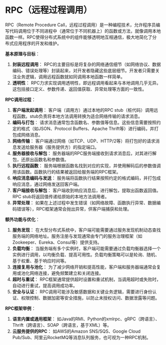 # RPC（远程过程调用）

RPC（Remote Procedure Call，远程过程调用）是一种编程技术，允许程序员编写代码调用位于不同进程中（通常位于不同机器上）的函数或方法，就像调用本地函数一样。RPC使得分布式系统中的组件能够透明地互相通信，极大地简化了分布式应用程序的开发和维护。

**基本原理与目标**：

1. **封装远程调用**：
   RPC的主要目标是将复杂的网络通信细节（如网络协议、数据编码、错误处理等）封装起来，对开发者隐藏这些底层细节。开发者只需要关注业务逻辑，调用远程函数就如同调用本地函数一样简单。
2. **透明性**：
   RPC力求实现调用透明性，即远程调用看起来与本地调用几乎无异。这包括接口定义、参数传递、返回值获取、异常处理等方面的一致性。

**RPC调用过程**：

1. **客户端发起调用**：
   客户端（调用方）通过本地的RPC stub（桩代码）调用远程函数。stub负责将本地方法调用转换为适合网络传输的请求消息。
2. **编码与打包**：
   请求消息通常包含函数名、参数值等信息。这些信息需要按照约定的格式（如JSON、Protocol Buffers、Apache Thrift等）进行编码，并打包成网络消息。
3. **网络传输**：
   客户端通过网络（如TCP、UDP、HTTP/2等）将打包好的请求消息发送给服务器（服务提供方）的指定端口。
4. **服务器接收与解包**：
   服务器端的RPC服务端接收到请求消息后，对其进行解包，还原出函数名和参数值。
5. **执行远程函数**：
   服务端根据函数名找到对应的实现，并使用解码后的参数值调用该函数。函数执行的结果被返回给服务端的RPC框架。
6. **响应消息编码与发送**：
   服务端将函数执行结果按照约定的格式编码，并打包成响应消息，通过网络发送回客户端。
7. **客户端接收与解包**：
   客户端收到响应消息后，进行解包，提取出函数返回值。RPC stub将返回值传递给原始的本地方法调用者。
8. **异常处理**：
   如果在上述过程中发生错误（如网络故障、函数执行异常、数据编码错误等），RPC框架通常会抛出异常，供客户端捕获和处理。

**额外功能与优化**：

1. **服务发现**：
   在大型分布式系统中，客户端可能需要通过服务发现机制动态查找服务端的网络地址。服务注册与发现通常由专门的服务治理框架（如Zookeeper、Eureka、Consul等）提供支持。
2. **负载均衡**：
   当服务端有多个实例时，客户端可能需要通过负载均衡器选择一个实例进行调用，以均衡负载、提高可用性。负载均衡策略可以是轮询、随机、基于权重、基于响应时间等。
3. **连接复用与池化**：
   为了减少网络开销和提高性能，客户端和服务器端通常会复用或池化网络连接，避免频繁建立和关闭连接。
4. **超时与重试**：
   RPC框架通常提供超时设置和重试机制，当调用超时或失败时，自动进行重试，提高调用成功率。
5. **安全与认证**：
   RPC调用可能涉及敏感数据和关键业务逻辑，需要进行身份认证、权限控制、数据加密等安全措施，以防止未授权访问、数据泄露等问题。

**RPC框架举例**：

1. **语言内置或通用框架**：
   如Java的RMI、Python的xmlrpc、gRPC（跨语言）、Thrift（跨语言）、SOAP（跨语言，基于XML）等。
2. **云服务提供的RPC**：
   如AWS的Amazon SNS/SQS、Google Cloud Pub/Sub、阿里云RocketMQ等消息队列服务，也可视为一种RPC机制。